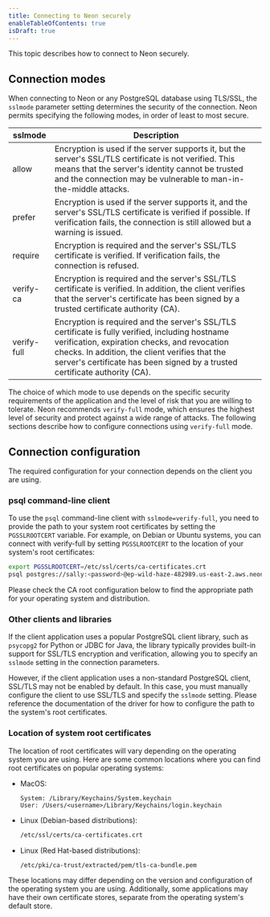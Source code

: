 ```yaml
---
title: Connecting to Neon securely
enableTableOfContents: true
isDraft: true
---
```


This topic describes how to connect to Neon securely.

## Connection modes

When connecting to Neon or any PostgreSQL database using TLS/SSL, the `sslmode` parameter setting determines the security of the connection. Neon permits specifying the following modes, in order of least to most secure.

| sslmode | Description |
| --- | --- |
| allow | Encryption is used if the server supports it, but the server's SSL/TLS certificate is not verified. This means that the server's identity cannot be trusted and the connection may be vulnerable to man-in-the-middle attacks. |
| prefer | Encryption is used if the server supports it, and the server's SSL/TLS certificate is verified if possible. If verification fails, the connection is still allowed but a warning is issued. |
| require | Encryption is required and the server's SSL/TLS certificate is verified. If verification fails, the connection is refused. |
| verify-ca | Encryption is required and the server's SSL/TLS certificate is verified. In addition, the client verifies that the server's certificate has been signed by a trusted certificate authority (CA). |
| verify-full | Encryption is required and the server's SSL/TLS certificate is fully verified, including hostname verification, expiration checks, and revocation checks. In addition, the client verifies that the server's certificate has been signed by a trusted certificate authority (CA). |

The choice of which mode to use depends on the specific security requirements of the application and the level of risk that you are willing to tolerate. Neon recommends `verify-full` mode, which ensures the highest level of security and protect against a wide range of attacks. The following sections describe how to configure connections using `verify-full` mode.

## Connection configuration

The required configuration for your connection depends on the client you are using.

### psql command-line client

To use the `psql` command-line client with `sslmode=verify-full`, you need to provide the path to your system root certificates by setting the `PGSSLROOTCERT` variable. For example, on Debian or Ubuntu systems, you can connect with verify-full by setting `PGSSLROOTCERT` to the location of your system's root certificates:

```bash
export PGSSLROOTCERT=/etc/ssl/certs/ca-certificates.crt
psql postgres://sally:<password>@ep-wild-haze-482989.us-east-2.aws.neon.tech?sslmode=verify-full
```

Please check the CA root configuration below to find the appropriate path for your operating system and distribution.

### Other clients and libraries

If the client application uses a popular PostgreSQL client library, such as `psycopg2` for Python or JDBC for Java, the library typically provides built-in support for SSL/TLS encryption and verification, allowing you to specify an `sslmode` setting in the connection parameters.

However, if the client application uses a non-standard PostgreSQL client, SSL/TLS may not be enabled by default. In this case, you must manually configure the client to use SSL/TLS and specify the `sslmode` setting. Please reference the documentation of the driver for how to configure the path to the system's root certificates.

### Location of system root certificates

The location of root certificates will vary depending on the operating system you are using. Here are some common locations where you can find root certificates on popular operating systems:

- MacOS:

    ```text
    System: /Library/Keychains/System.keychain
    User: /Users/<username>/Library/Keychains/login.keychain
    ```

- Linux (Debian-based distributions):

    ```bash
    /etc/ssl/certs/ca-certificates.crt
    ```

- Linux (Red Hat-based distributions):

    ```bash
    /etc/pki/ca-trust/extracted/pem/tls-ca-bundle.pem
    ```

These locations may differ depending on the version and configuration of the operating system you are using. Additionally, some applications may have their own certificate stores, separate from the operating system's default store.

